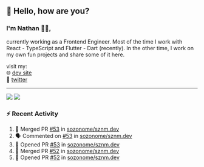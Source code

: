 ## 👋 Hello, how are you? 

### I'm Nathan 👨‍💻,

currently working as a Frontend Engineer. Most of the time I work with React - TypeScript and Flutter - Dart (recently). 
In the other time, I work on my own fun projects and share some of it here.

visit my:<br/>
🌐 [dev site](https://sznm.dev)<br/>
🦜 [twitter](https://twitter.com/sozonome)

---

![](https://komarev.com/ghpvc/?username=sozonome&color=grey)
![](https://hit.yhype.me/github/profile?user_id=17046154)

### :zap: Recent Activity

<!--START_SECTION:activity-->
1. 🎉 Merged PR [#53](https://github.com/sozonome/sznm.dev/pull/53) in [sozonome/sznm.dev](https://github.com/sozonome/sznm.dev)
2. 🗣 Commented on [#53](https://github.com/sozonome/sznm.dev/issues/53) in [sozonome/sznm.dev](https://github.com/sozonome/sznm.dev)
3. 💪 Opened PR [#53](https://github.com/sozonome/sznm.dev/pull/53) in [sozonome/sznm.dev](https://github.com/sozonome/sznm.dev)
4. 🎉 Merged PR [#52](https://github.com/sozonome/sznm.dev/pull/52) in [sozonome/sznm.dev](https://github.com/sozonome/sznm.dev)
5. 💪 Opened PR [#52](https://github.com/sozonome/sznm.dev/pull/52) in [sozonome/sznm.dev](https://github.com/sozonome/sznm.dev)
<!--END_SECTION:activity-->
